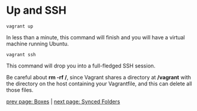 # Up and SSH #

    vagrant up

In less than a minute, this command will finish and you will have a virtual machine running Ubuntu.

    vagrant ssh

This command will drop you into a full-fledged SSH session.

Be careful about **rm -rf /**, since Vagrant shares a directory at **/vagrant** with the directory on the host containing your Vagrantfile, and this can delete all those files.

[prev page: Boxes](boxes.md) | [next page: Synced Folders](synced-folders.md)
